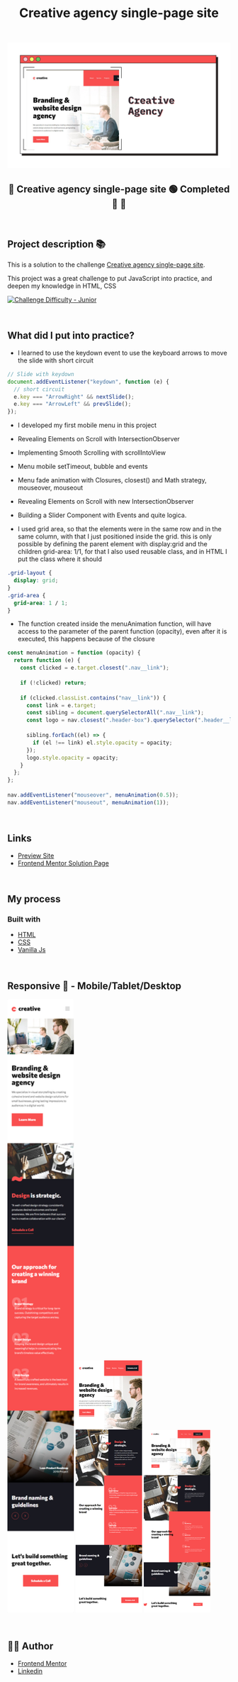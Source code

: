 <h1 align="center">Creative agency single-page site
</h1>

<div align="left">

</div>

&nbsp;

![](./readme/creative-agency.jpg)

<h2 align="center"> 
	🚧 Creative agency single-page site 🟢 Completed 🚀 🚧
  
</h2>

&nbsp;

<!--
## Table of contents

- [Project description](#description) - [What I learned](#What-I-learned) -->

<h2 id="#description">Project description 📚</h2>

This is a solution to the challenge
[Creative agency single-page site](https://www.frontendmentor.io/challenges/creative-agency-singlepage-site-Pq6V3I2RM).

This project was a great challenge to put JavaScript into practice, and deepen my knowledge in HTML, CSS

<a href="https://www.frontendmentor.io/challenges?difficulties=4"><img src="https://img.shields.io/badge/Difficulty-INTERMEDIATE-f1b604?style=for-the-badge&logo=frontendmentor" alt="Challenge Difficulty - Junior"></a>

&nbsp;

## What did I put into practice?

- I learned to use the keydown event to use the keyboard arrows to move the slide with short circuit

```js
// Slide with keydown
document.addEventListener("keydown", function (e) {
  // short circuit
  e.key === "ArrowRight" && nextSlide();
  e.key === "ArrowLeft" && prevSlide();
});
```

- I developed my first mobile menu in this project

- Revealing Elements on Scroll with IntersectionObserver

- Implementing Smooth Scrolling with scrollIntoView

- Menu mobile setTimeout, bubble and events

- Menu fade animation with Closures, closest() and Math strategy, mouseover, mouseout

- Revealing Elements on Scroll with new IntersectionObserver

- Building a Slider Component with Events and quite logica.

- I used grid area, so that the elements were in the same row and in the same column, with that I just positioned inside the grid. this is only possible by defining the parent element with display:grid and the children grid-area: 1/1, for that I also used reusable class, and in HTML I put the class where it should

```css
.grid-layout {
  display: grid;
}
.grid-area {
  grid-area: 1 / 1;
}
```

- The function created inside the menuAnimation function, will have access to the parameter of the parent function (opacity), even after it is executed, this happens because of the closure

```js
const menuAnimation = function (opacity) {
  return function (e) {
    const clicked = e.target.closest(".nav__link");

    if (!clicked) return;

    if (clicked.classList.contains("nav__link")) {
      const link = e.target;
      const sibling = document.querySelectorAll(".nav__link");
      const logo = nav.closest(".header-box").querySelector(".header__logo");

      sibling.forEach((el) => {
        if (el !== link) el.style.opacity = opacity;
      });
      logo.style.opacity = opacity;
    }
  };
};

nav.addEventListener("mouseover", menuAnimation(0.5));
nav.addEventListener("mouseout", menuAnimation(1));
```

&nbsp;

## Links

- [Preview Site](https://vinicius-creative-agency.netlify.app)
- [Frontend Mentor Solution Page](https://www.frontendmentor.io/solutions/challenge-completed-with-html-css-vanilla-js-bem-and-responsive-0ubxQ940JK)

&nbsp;

## My process

### Built with

- [HTML](https://developer.mozilla.org/en-US/docs/Web/HTML)
- [CSS](https://developer.mozilla.org/en-US/docs/Web/CSS)
- [Vanilla Js](http://vanilla-js.com)

&nbsp;

## Responsive 📱 - Mobile/Tablet/Desktop

<!-- ### Mobile - 375px -->

<!-- ### Tablet - 768px -->

<span>
  <img  alt="Art gallery website" title="#art-gallery-website" src="readme/mobile.png" width="150px">
</span>
<span>
   <img alt="Art gallery website" title="#art-gallery-website" src="readme/tablet.png" width="150px">
</span>
<span>
  <img alt="Art gallery website" title="#art-gallery-website" src="readme/desktop.png" width="150px">
</span>
<!-- ### Desktop - 1440px -->

&nbsp;

## 👨‍💻 Author

- [Frontend Mentor](https://www.frontendmentor.io/profile/viniciusshenri96)
- [Linkedin](https://www.linkedin.com/in/vinícius-henrique-7a2533229/)
